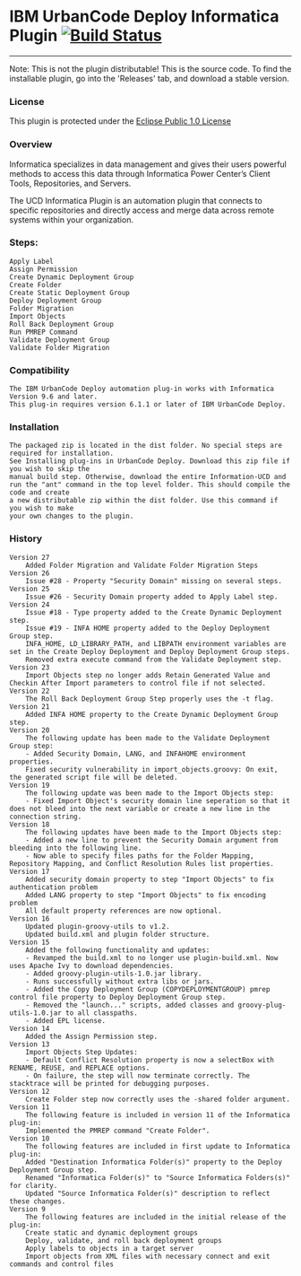 # IBM UrbanCode Deploy Informatica Plugin [![Build Status](https://travis-ci.org/IBM-UrbanCode/Informatica-UCD.svg?branch=master)](https://travis-ci.org/IBM-UrbanCode/Informatica-UCD)
---
Note: This is not the plugin distributable! This is the source code. To find the installable plugin, go into the 'Releases' tab, and download a stable version.

### License
This plugin is protected under the [Eclipse Public 1.0 License](http://www.eclipse.org/legal/epl-v10.html)

### Overview

Informatica specializes in data management and gives their users powerful methods to access this data through Informatica Power Center’s Client Tools, Repositories, and Servers.

The UCD Informatica Plugin is an automation plugin that connects to specific repositories and directly access and merge data across remote systems within your organization.

### Steps:

    Apply Label
    Assign Permission
    Create Dynamic Deployment Group
    Create Folder
    Create Static Deployment Group
    Deploy Deployment Group
    Folder Migration
    Import Objects
    Roll Back Deployment Group
    Run PMREP Command
    Validate Deployment Group
    Validate Folder Migration


### Compatibility

    The IBM UrbanCode Deploy automation plug-in works with Informatica Version 9.6 and later.
    This plug-in requires version 6.1.1 or later of IBM UrbanCode Deploy.

### Installation

    The packaged zip is located in the dist folder. No special steps are required for installation.
    See Installing plug-ins in UrbanCode Deploy. Download this zip file if you wish to skip the
    manual build step. Otherwise, download the entire Information-UCD and
    run the "ant" command in the top level folder. This should compile the code and create
    a new distributable zip within the dist folder. Use this command if you wish to make
    your own changes to the plugin.

### History

    Version 27
        Added Folder Migration and Validate Folder Migration Steps
    Version 26
        Issue #28 - Property "Security Domain" missing on several steps.
    Version 25
        Issue #26 - Security Domain property added to Apply Label step.
    Version 24
        Issue #18 - Type property added to the Create Dynamic Deployment step.
        Issue #19 - INFA HOME property added to the Deploy Deployment Group step.
        INFA_HOME, LD_LIBRARY_PATH, and LIBPATH environment variables are set in the Create Deploy Deployment and Deploy Deployment Group steps.
        Removed extra execute command from the Validate Deployment step.
    Version 23
        Import Objects step no longer adds Retain Generated Value and Checkin After Import parameters to control file if not selected.
    Version 22
        The Roll Back Deployment Group Step properly uses the -t flag.
    Version 21
        Added INFA HOME property to the Create Dynamic Deployment Group step.
    Version 20
        The following update has been made to the Validate Deployment Group step:
        - Added Security Domain, LANG, and INFAHOME environment properties.
        Fixed security vulnerability in import_objects.groovy: On exit, the generated script file will be deleted.
    Version 19
        The following update was been made to the Import Objects step:
        - Fixed Import Object's security domain line seperation so that it does not bleed into the next variable or create a new line in the connection string.
    Version 18
        The following updates have been made to the Import Objects step:
        - Added a new line to prevent the Security Domain argument from bleeding into the following line.
        - Now able to specify files paths for the Folder Mapping, Repository Mapping, and Conflict Resolution Rules list properties.
    Version 17
        Added security domain property to step "Import Objects" to fix authentication problem
        Added LANG property to step "Import Objects" to fix encoding problem
        All default property references are now optional.
    Version 16
        Updated plugin-groovy-utils to v1.2.
        Updated build.xml and plugin folder structure.
    Version 15
        Added the following functionality and updates:
        - Revamped the build.xml to no longer use plugin-build.xml. Now uses Apache Ivy to download dependencies.
        - Added groovy-plugin-utils-1.0.jar library.
        - Runs successfully without extra libs or jars.
        - Added the Copy Deployment Group (COPYDEPLOYMENTGROUP) pmrep control file property to Deploy Deployment Group step.
        - Removed the "launch..." scripts, added classes and groovy-plug-utils-1.0.jar to all classpaths.
        - Added EPL license.
    Version 14
        Added the Assign Permission step.
    Version 13
        Import Objects Step Updates:
        - Default Conflict Resolution property is now a selectBox with RENAME, REUSE, and REPLACE options.
        - On failure, the step will now terminate correctly. The stacktrace will be printed for debugging purposes.
    Version 12
        Create Folder step now correctly uses the -shared folder argument.
    Version 11
        The following feature is included in version 11 of the Informatica plug-in:
        Implemented the PMREP command "Create Folder".
    Version 10
        The following features are included in first update to Informatica plug-in:
        Added "Destination Informatica Folder(s)" property to the Deploy Deployment Group step.
        Renamed "Informatica Folder(s)" to "Source Informatica Folders(s)" for clarity.
        Updated "Source Informatica Folder(s)" description to reflect these changes.
    Version 9
        The following features are included in the initial release of the plug-in:
        Create static and dynamic deployment groups
        Deploy, validate, and roll back deployment groups
        Apply labels to objects in a target server
        Import objects from XML files with necessary connect and exit commands and control files
